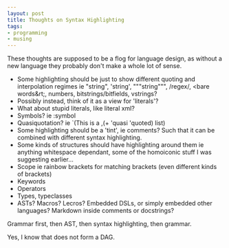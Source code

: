 ```yaml
---
layout: post
title: Thoughts on Syntax Highlighting
tags:
- programming
- musing
---
```


These thoughts are supposed to be a flog for language design, as without a new language they probably don't make a whole lot of sense.


- Some highlighting should be just to show different quoting and interpolation regimes ie "string", 'string', """string""", /regex/,  &lt;bare words&rt;, numbers, bitstrings/bitfields, vstrings?
- Possibly instead, think of it as a view for 'literals'?
- What about stupid literals, like literal xml?
- Symbols? ie :symbol
- Quasiquotation? ie \`(This is a ,(+ 'quasi 'quoted) list)
- Some highlighting should be a 'tint', ie comments? Such that it can be combined with different syntax highlighting.
- Some kinds of structures should have highlighting around them ie anything whitespace dependant, some of the homoiconic stuff I was suggesting earlier...
- Scope ie rainbow brackets for matching brackets (even different kinds of brackets)
- Keywords
- Operators
- Types, typeclasses
- ASTs? Macros? Lecros? Embedded DSLs, or simply embedded other languages? Markdown inside comments or docstrings?

Grammar first, then AST, then syntax highlighting, then grammar.


Yes, I know that does not form a DAG.


